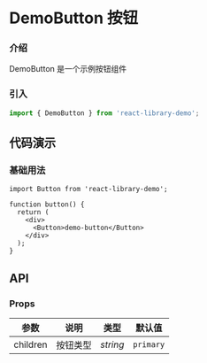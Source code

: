 # DemoButton 按钮

### 介绍

DemoButton 是一个示例按钮组件

### 引入

```js
import { DemoButton } from 'react-library-demo';
```

## 代码演示

### 基础用法

```tsx
import Button from 'react-library-demo';

function button() {
  return (
    <div>
      <Button>demo-button</Button>
    </div>
  );
}
```

## API

### Props

| 参数     | 说明     | 类型     | 默认值    |
| -------- | -------- | -------- | --------- |
| children | 按钮类型 | _string_ | `primary` |
